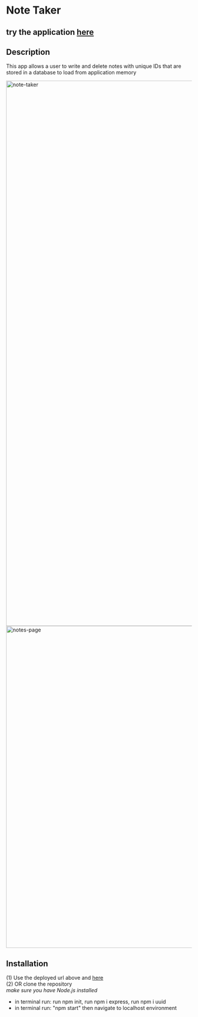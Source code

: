 # Note Taker 
## try the application [here](https://note-taker-kj.herokuapp.com/)
## Description
This app allows a user to write and delete notes with unique IDs that are stored in a database to load from application memory

<img width="1478" alt="note-taker" src="https://user-images.githubusercontent.com/91970214/154183208-366e6ac7-0612-4646-88f7-0b1465bea41d.png">
<img width="873" alt="notes-page" src="https://user-images.githubusercontent.com/91970214/154183212-625c4937-62f7-49ba-9736-cd060b4ea804.png">

## Installation 
(1) Use the deployed url above and [here](https://note-taker-kj.herokuapp.com/)
<br> (2) OR clone the repository
<br> *make sure you have Node.js installed*
  - in terminal run: run npm init, run npm i express, run npm i uuid
  - in terminal run: "npm start" then navigate to localhost environment 
